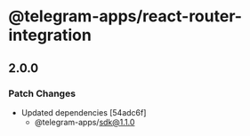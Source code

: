 # @telegram-apps/react-router-integration

## 2.0.0

### Patch Changes

- Updated dependencies [54adc6f]
  - @telegram-apps/sdk@1.1.0
